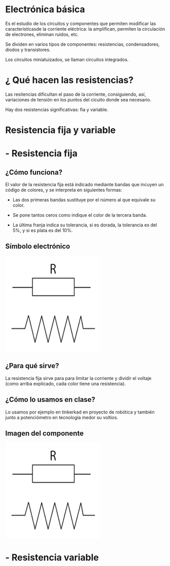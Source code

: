 # Electrónica básica

Es el estudio de los circuitos y componentes que permiten modificar las característicasde la corriente eléctrica: la amplifican, permiten la circulación de electrones, eliminan ruidos, etc.

Se dividen en varios tipos de componentes: resistencias, condensadores, diodos y transistores.

Los circuitos miniatuizados, se llaman circuitos integrados.

# ¿ Qué hacen las resistencias?

Las resitencias dificultan el paso de la corriente, consiguiendo, así, variaciones de tensión en los puntos del cicuito donde sea necesario.

Hay dos resistencias significativas: fia y variable.

# Resistencia fija y variable

# - Resistencia fija

## ¿Cómo funciona?

El valor de la resistencia fija está indicado mediante bandas que incuyen un código de colores, y se interpreta en siguientes formas:

- Las dos primeras bandas sustituye por el número al que equivale su color.

- Se pone tantos ceros como indique el color de la tercera banda.

- La última franja indica su tolerancia, si es dorada, la tolerancia es del 5%, y si es plata es del 10%.

## Símbolo electrónico

<img src="Imagenes/resistencia fija.png" width="300" height="300" />

## ¿Para qué sirve?

La resistencia fija sirve para para limitar la corriente y dividir el voltaje (como arriba explicado, cada color tiene una resistencia).

## ¿Cómo lo usamos en clase?

Lo usamos por ejemplo en tinkerkad en proyecto de robótica y también junto a potenciómetro en tecnología medor su voltios.

## Imagen del componente

<img src="Imagenes/resistencia fija.png" width="300" height="300" />

# - Resistencia variable














